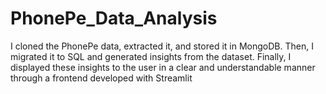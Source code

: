 # PhonePe_Data_Analysis
I cloned the PhonePe data, extracted it, and stored it in MongoDB. Then, I migrated it to SQL and generated insights from the dataset. Finally, I displayed these insights to the user in a clear and understandable manner through a frontend developed with Streamlit
